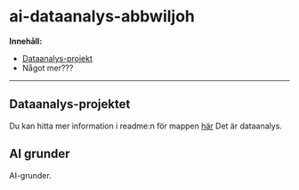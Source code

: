 # ai-dataanalys-abbwiljoh

**Innehåll:**
  - [Dataanalys-projekt](https://github.com/abbindustrigymnasium/ai-dataanalys-abbwiljoh/tree/main/Data-Analys "Projekt från dataanalys-lektionerna.")
  - Något mer???

---

## Dataanalys-projektet
Du kan hitta mer information i readme:n för mappen [här](https://github.com/abbindustrigymnasium/ai-dataanalys-abbwiljoh/blob/main/Data-Analys/README.md)
Det är dataanalys.

## AI grunder
AI-grunder.
